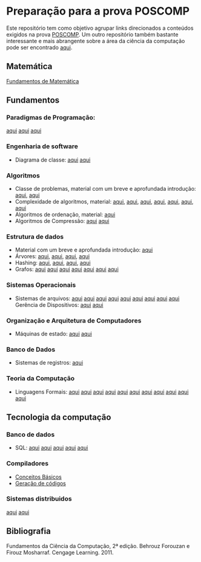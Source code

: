 # Preparação para a prova POSCOMP

Este repositório tem como objetivo agrupar links direcionados a conteúdos exigidos na prova [POSCOMP](https://www.sbc.org.br/index.php?option=com_content&view=article&layout=edit&id=458). Um outro repositório também bastante interessante e mais abrangente sobre a área da ciência da computação pode ser encontrado [aqui](https://github.com/emanoelvianna/lista-interessante).

## Matemática 

[Fundamentos de Matemática](https://doraci.com.br/?page=./downloads/page_12#c1)

## Fundamentos

### Paradigmas de Programação:
[aqui](https://fit.faccat.br/~guto/artigos/Artigo_Paradigmas_de_Programacao.pdf)
[aqui](http://maradentro.com.br/wp-content/uploads/2014/09/Paradigmas_apostila.pdf)
[aqui](http://www.decom.ufop.br/romildo/2016-2/bcc222/slides/01-introducao.pdf)
### Engenharia de software
* Diagrama de classe:
[aqui](https://www.ibm.com/developerworks/br/rational/library/content/RationalEdge/sep04/bell/index.html)
[aqui](https://homepages.dcc.ufmg.br/~figueiredo/disciplinas/aulas/uml-diagrama-classes-relacionamentos_v01.pdf)

### Algoritmos

* Classe de problemas, material com um breve e aprofundada introdução: 
[aqui](https://www.ime.usp.br/~pf/analise_de_algoritmos/), 
[aqui](http://www.dcc.fc.up.pt/~nam/aulas/1516/classes.pdf)
* Complexidade de algoritmos, material: 
[aqui](http://www.faccamp.br/osvaldo/Analise%20de%20Algoritmos.pdf), 
[aqui](https://www.dcc.fc.up.pt/~fds/aulas/EDados/1314/Apontamentos/complexidade-1x2.pdf), 
[aqui](http://wiki.icmc.usp.br/images/d/de/Analise_complexidade.pdf), 
[aqui](https://docente.ifrn.edu.br/demetrioscoutinho/disciplinas/algoritmos/03-complexidade), 
[aqui](https://www.di.ubi.pt/~cbarrico/Disciplinas/ProgramacaoAlgoritmos/Downloads/Teorica_AnaliseComplexidade.pdf), 
[aqui](http://wiki.icmc.usp.br/images/5/55/Aula2_4agosto_complexidade1.pdf), 
[aqui](http://www.ufjf.br/eduardo_barrere/files/2013/03/APA_2013_aula4.pdf)
* Algoritmos de ordenação, material:
[aqui](https://homepages.dcc.ufmg.br/~cunha/teaching/20121/aeds2.html)
* Algoritmos de Compressão:
[aqui](http://multimedia.ufp.pt/)
[aqui](https://www.ime.usp.br/~pf/estruturas-de-dados/aulas/compress.html)

### Estrutura de dados

* Material com um breve e aprofundada introdução: 
[aqui](https://www.ime.usp.br/~pf/estruturas-de-dados/aulas/index.html)
* Árvores: 
[aqui](http://webserver2.tecgraf.puc-rio.br/eda/EDA_01_ArvBinBusca.pdf), 
[aqui](https://www.ime.usp.br/~pf/estruturas-de-dados/aulas/st-bst.html), 
[aqui](https://homepages.dcc.ufmg.br/~cunha/teaching/20121/aeds2/sbbs.pdf), 
[aqui](https://www2.unifap.br/furtado/files/2016/11/Aula5.pdf)
* Hashing: 
[aqui](https://homepages.dcc.ufmg.br/~cunha/teaching/20121/aeds2/hashing.pdf), 
[aqui](http://webserver2.tecgraf.puc-rio.br/eda/EDA_07_Hash.pdf), 
[aqui](http://www.ufjf.br/jairo_souza/files/2012/11/4-Hashing-Introdu%C3%A7%C3%A3o.pdf), 
[aqui](https://homepages.dcc.ufmg.br/~cunha/teaching/20121/aeds2/hashing.pdf)
* Grafos:
[aqui](https://www.ime.usp.br/~pf/teoriadosgrafos/)
[aqui](https://www.ime.usp.br/~pf/algoritmos_para_grafos/)
[aqui](https://www.ime.usp.br/~pf/algoritmos_em_grafos/)
[aqui](http://www.decom.ufop.br/menotti/paa101/)
[aqui](http://wiki.icmc.usp.br/images/f/fa/SCC0603022016GrafosConceitosBasicos.pdf)
[aqui](https://www.pucsp.br/~jarakaki/grafos/Aula4.pdf)
[aqui](http://www.decom.ufop.br/marco/ensino/bcc204/)

### Sistemas Operacionais 

* Sistemas de arquivos: 
[aqui](http://www.facom.ufu.br/~abdala/so/20_GSI018_6p.pdf)
[aqui](http://www.inf.ufrgs.br/~asc/sisop/pdf/aula13.pdf)
[aqui](http://www.cesarkallas.net/arquivos/apostilas/programacao/c_c++/c/PL06LinuxFS.PDF)
[aqui](http://www.ic.unicamp.br/~islene/2s2016-mc504/vfs.pdf)
[aqui](http://www.ic.unicamp.br/~islene/2s2014-mc514/vfs/bruno-wilson.pdf)
[aqui](https://www.inf.pucrs.br/~emoreno/undergraduate/CC/sisop/class_files/Aula13.pdf)
[aqui](http://wiki.icmc.usp.br/images/b/ba/Alg2_10.SistemasdeArquivos.pdf)
[aqui](https://docente.ifrn.edu.br/tadeuferreira/disciplinas/2015.2/sistemas-operacionais/Aula20.pdf)
[aqui](http://www.inf.ufrgs.br/~asc/sisop/pdf/aula14.pdf)
Gerência de Dispositivos:
[aqui](https://www.ime.usp.br/~adao/AGD.pdf)
[aqui](https://www.inf.pucrs.br/~emoreno/undergraduate/CC/sisop/class_files/Aula03)

### Organização e Arquitetura de Computadores

* Máquinas de estado:
[aqui](http://www.facom.ufu.br/~abdala/sd/MEFs.pdf)
[aqui](http://www.ic.unicamp.br/~cortes/mc602/slides/obsoleto/cap08_v3.pdf)

### Banco de Dados

* Sistemas de registros:
[aqui](http://www.din.uem.br/~yandre/AEDEP/organizacao-direta.pdf)

### Teoria da Computação 
* Linguagens Formais:
[aqui](http://www.unimep.br/~anbelgamo/LFA/Conceitos%20B%e1sicos.pdf)
[aqui](http://www.unimep.br/~anbelgamo/LFA/Linguagens%20Regulares.pdf)
[aqui](http://www.unimep.br/~anbelgamo/LFA/LinguagemLivreContexto.pdf)
[aqui](http://www.unimep.br/~anbelgamo/LFA/AutomatoPilha.pdf)
[aqui](https://edisciplinas.usp.br/pluginfile.php/1817119/mod_resource/content/1/formal_AFD.pdf)
[aqui](https://edisciplinas.usp.br/pluginfile.php/1703065/mod_resource/content/1/ling_gramaticas.pdf)
[aqui](https://edisciplinas.usp.br/pluginfile.php/1703577/mod_resource/content/1/ling_regulares.pdf)
[aqui](https://edisciplinas.usp.br/pluginfile.php/2119958/mod_resource/content/1/er.pdf)
[aqui](https://www.dei.isep.ipp.pt/~goreti/ficha4.pdf)
[aqui](http://www.unimep.br/~anbelgamo/LFA/M%e1quina%20Turing.pdf)
[aqui](http://wiki.icmc.usp.br/images/a/a3/SCC205Cap4.pdf)

## Tecnologia da computação
### Banco de dados
* SQL:
[aqui](http://aserlorenzo.com/manSQL/Oracle/toc.htm)
[aqui](http://www.inf.ufsc.br/~mario.dantas/cap4texto.pdf)
[aqui](https://www.ime.usp.br/~andrers/aulas/bd2005-1/aula13.html)
[aqui](https://homepages.dcc.ufmg.br/~clodoveu/files/CEGEO/XX.%20SQL.pdf)
[aqui](http://paginas.unisul.br/edson.thizon/PDF/aula2_algebra_calculo.pdf)

### Compiladores
- [Conceitos Básicos](http://www.unimep.br/~anbelgamo/compiladores/Compiladores%20-%20Introdu%E7%E3o.pdf)
- [Geração de códigos](http://www.inf.ufsc.br/~olinto.furtado/ine5622-cap7-p1-121.pdf)

### Sistemas distribuidos
[aqui](https://edisciplinas.usp.br/pluginfile.php/3314811/mod_resource/content/1/aula-7.pdf)
[aqui](http://disciplinas.ist.utl.pt/leic-sod/2010-2011/teoricas_tagus/7%20-%20Transaccoes%202011%20v2.pdf)

## Bibliografia

Fundamentos da Ciência da Computação, 2ª edição. Behrouz Forouzan e Firouz Mosharraf. Cengage Learning. 2011.
